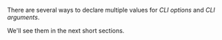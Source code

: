 There are several ways to declare multiple values for *CLI options* and *CLI arguments*.

We'll see them in the next short sections.
